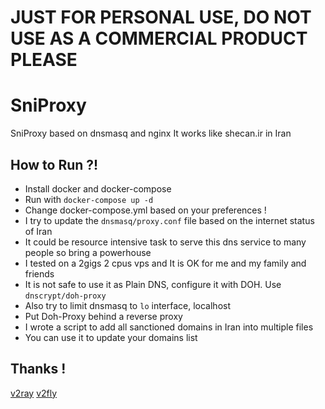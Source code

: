 # JUST FOR PERSONAL USE, DO NOT USE AS A COMMERCIAL PRODUCT PLEASE
# SniProxy
SniProxy based on dnsmasq and nginx
It works like shecan.ir in Iran

## How to Run ?!
- Install docker and docker-compose
- Run with `` docker-compose up -d ``
- Change docker-compose.yml based on your preferences !
- I try to update the `` dnsmasq/proxy.conf `` file based on the internet status of Iran
- It could be resource intensive task to serve this dns service to many people so bring a powerhouse
- I tested on a 2gigs 2 cpus vps and It is OK for me and my family and friends
- It is not safe to use it as Plain DNS, configure it with DOH. Use `` dnscrypt/doh-proxy ``
- Also try to limit dnsmasq  to `` lo `` interface, localhost
- Put Doh-Proxy behind a reverse proxy
- I wrote a script to add all sanctioned domains in Iran into multiple files
- You can use it to update your domains list

## Thanks !
[v2ray](https://github.com/v2ray/domain-list-community)
[v2fly](https://github.com/v2fly/domain-list-community)
